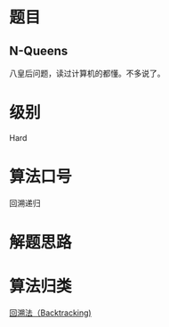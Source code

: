 # 题目
## N-Queens
八皇后问题，读过计算机的都懂。不多说了。

# 级别 
Hard

# 算法口号
回溯递归

# 解题思路


# 算法归类
<a href="../../../TE.md">回溯法（Backtracking)</a>